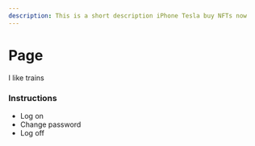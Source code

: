 ```yaml
---
description: This is a short description iPhone Tesla buy NFTs now
---
```


# Page

I like trains

### Instructions

* Log on
* Change password
* Log off
